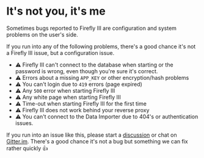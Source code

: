 # It's not you, it's me

Sometimes bugs reported to Firefly III are configuration and system problems on the user's side.

If you run into any of the following problems, there's a good chance it's not a Firefly III issue, but a configuration issue.

- ⚠️ Firefly III can't connect to the database when starting or the password is wrong, even though you're sure it's correct.
- ⚠️ Errors about a missing `APP_KEY` or other encryption/hash problems
- ⚠️ You can't login due to `419` errors (page expired)
- ⚠️ Any `500` error when starting Firefly III
- ⚠️ Any white page when starting Firefly III
- ⚠️ Time-out when starting Firefly III for the first time
- ⚠️ Firefly III does not work behind your reverse proxy
- ⚠️ You can't connect to the Data Importer due to 404's or authentication issues.

If you run into an issue like this, please start a [discussion](https://github.com/firefly-iii/firefly-iii/discussions) or chat on [Gitter.im](https://gitter.im/firefly-iii/firefly-iii). There's a good chance it's not a bug but something we can fix rather quickly :+1:
